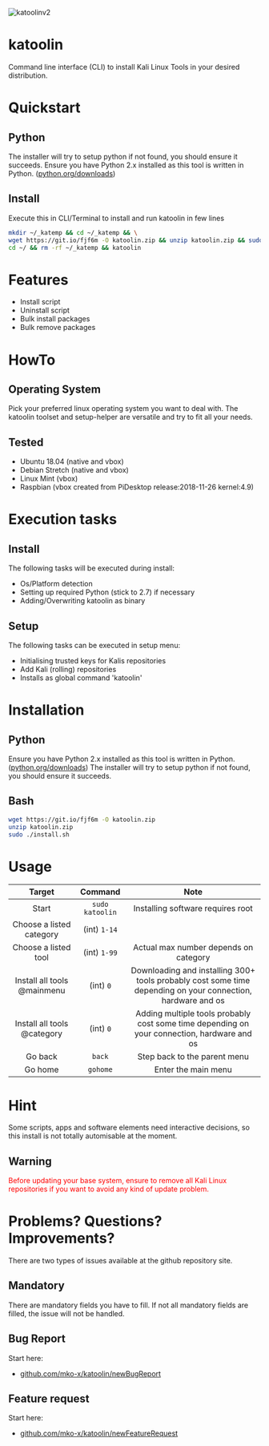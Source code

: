 ![katoolinv2](https://user-images.githubusercontent.com/10264942/53847666-deb9f180-3fb1-11e9-82fc-b7cba2fe6d4c.png)
# katoolin 
Command line interface (CLI) to install Kali Linux Tools in your desired distribution.

# Quickstart
## Python
The installer will try to setup python if not found, you should ensure it succeeds.
Ensure you have Python 2.x installed as this tool is written in Python. ([python.org/downloads](https://www.python.org/downloads/))

## Install
Execute this in CLI/Terminal to install and run katoolin in few lines
```bash
mkdir ~/_katemp && cd ~/_katemp && \
wget https://git.io/fjf6m -O katoolin.zip && unzip katoolin.zip && sudo ./install.sh && \
cd ~/ && rm -rf ~/_katemp && katoolin
```

# Features
- Install script
- Uninstall script
- Bulk install packages
- Bulk remove packages

# HowTo
## Operating System
Pick your preferred linux operating system you want to deal with.
The katoolin toolset and setup-helper are versatile and try to fit all your needs.

## Tested
- Ubuntu 18.04 (native and vbox)
- Debian Stretch (native and vbox)
- Linux Mint (vbox)
- Raspbian (vbox created from PiDesktop release:2018-11-26 kernel:4.9)

# Execution tasks
## Install
The following tasks will be executed during install:
- Os/Platform detection
- Setting up required Python (stick to 2.7) if necessary
- Adding/Overwriting katoolin as binary

## Setup
The following tasks can be executed in setup menu: 
- Initialising trusted keys for Kalis repositories
- Add Kali (rolling) repositories
- Installs as global command 'katoolin'

# Installation
## Python
Ensure you have Python 2.x installed as this tool is written in Python. ([python.org/downloads](https://www.python.org/downloads/))
The installer will try to setup python if not found, you should ensure it succeeds.
## Bash
```bash
wget https://git.io/fjf6m -O katoolin.zip
unzip katoolin.zip
sudo ./install.sh
```

# Usage

| Target | Command | Note |
|:-:|:-:|:-:|
| Start | `sudo katoolin` |Installing software requires root |
| Choose a listed category | (int) `1-14` |  |
| Choose a listed tool | (int) `1-99` | Actual max number depends on category |
| Install all tools @mainmenu | (int) `0` | Downloading and installing 300+ tools probably cost some time depending on your connection, hardware and os|
| Install all tools @category | (int) `0` | Adding multiple tools probably cost some time depending on your connection, hardware and os |
| Go back | `back` | Step back to the parent menu |
| Go home | `gohome` | Enter the main menu |

# Hint
Some scripts, apps and software elements need interactive decisions, so this install is not totally automisable at the moment.

## Warning
<span style="color:red">
Before updating your base system, ensure to remove all Kali Linux repositories if you want to avoid any kind of update problem.</span>

# Problems? Questions? Improvements?
There are two types of issues available at the github repository site.
## Mandatory
There are mandatory fields you have to fill. If not all mandatory fields are filled, the issue will not be handled.
## Bug Report
Start here:
- [github.com/mko-x/katoolin/newBugReport](https://s.m-ko.de/katoolin-new-bug)
## Feature request
Start here:
- [github.com/mko-x/katoolin/newFeatureRequest](https://s.m-ko.de/kat-new-feat)
